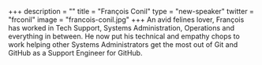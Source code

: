 +++
description = ""
title = "François Conil"
type = "new-speaker"
twitter = "frconil"
image = "francois-conil.jpg"
+++
An avid felines lover, François has worked in Tech Support, Systems Administration, Operations and everything in between. He now put his technical and empathy chops to work helping other Systems Administrators get the most out of Git and GitHub as a Support Engineer for GitHub.
